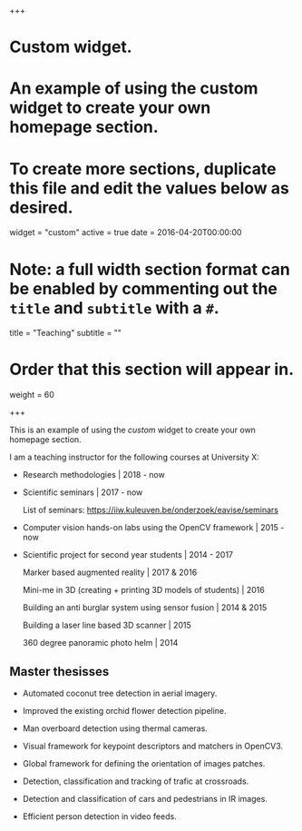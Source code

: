 +++
# Custom widget.
# An example of using the custom widget to create your own homepage section.
# To create more sections, duplicate this file and edit the values below as desired.
widget = "custom"
active = true
date = 2016-04-20T00:00:00

# Note: a full width section format can be enabled by commenting out the `title` and `subtitle` with a `#`.
title = "Teaching"
subtitle = ""

# Order that this section will appear in.
weight = 60

+++

This is an example of using the *custom* widget to create your own homepage section.

I am a teaching instructor for the following courses at University X:

<ul class="ul-edu fa-ul">
  <li>
    <i class="fa-li fa fa-comments"></i>
    <div class="description">
      <p class="course">Research methodologies | 2018 - now</p>
    </div>
  </li>
  <li>
    <i class="fa-li fa fa-comments"></i>
    <div class="description">
      <p class="course">Scientific seminars | 2017 - now</p>
      <p class="institution">List of seminars: <a href="https://iiw.kuleuven.be/onderzoek/eavise/seminars" target="_blank">https://iiw.kuleuven.be/onderzoek/eavise/seminars</a></p>
    </div>
  </li>
  <li>
    <i class="fa-li fa fa-comments"></i>
    <div class="description">
      <p class="course">Computer vision hands-on labs using the OpenCV framework | 2015 - now</p>
    </div>
  </li>
  <li>
    <i class="fa-li fa fa-comments"></i>
    <div class="description">
      <p class="course">Scientific project for second year students | 2014 - 2017</p>
      <p class="institution">Marker based augmented reality | 2017 & 2016</p>
      <p class="institution">Mini-me in 3D (creating + printing 3D models of students) | 2016</p>
      <p class="institution">Building an anti burglar system using sensor fusion | 2014 & 2015</p>
      <p class="institution">Building a laser line based 3D scanner | 2015</p>
      <p class="institution">360 degree panoramic photo helm | 2014</p>
    </div>
  </li>
</ul>

## Master thesisses

<ul class="ul-edu fa-ul">
  <li>
    <i class="fa-li fa fa-book"></i>
    <div class="description">
      <p class="course">Automated coconut tree detection in aerial imagery.</p>
    </div>
  </li>
  <li>
    <i class="fa-li fa fa-book"></i>
    <div class="description">
      <p class="course">Improved the existing orchid flower detection pipeline.</p>
    </div>
  </li>
  <li>
    <i class="fa-li fa fa-book"></i>
    <div class="description">
      <p class="course">Man overboard detection using thermal cameras.</p>
    </div>
  </li>
  <li>
    <i class="fa-li fa fa-book"></i>
    <div class="description">
      <p class="course">Visual framework for keypoint descriptors and matchers in OpenCV3.</p>
    </div>
  </li>
  <li>
    <i class="fa-li fa fa-book"></i>
    <div class="description">
      <p class="course">Global framework for defining the orientation of images patches.</p>
    </div>
  </li>
  <li>
    <i class="fa-li fa fa-book"></i>
    <div class="description">
      <p class="course">Detection, classification and tracking of trafic at crossroads.</p>
    </div>
  </li>
  <li>
    <i class="fa-li fa fa-book"></i>
    <div class="description">
      <p class="course">Detection and classification of cars and pedestrians in IR images.</p>
    </div>
  </li>
  <li>
    <i class="fa-li fa fa-book"></i>
    <div class="description">
      <p class="course">Efficient person detection in video feeds.</p>
    </div>
  </li>
</ul>
